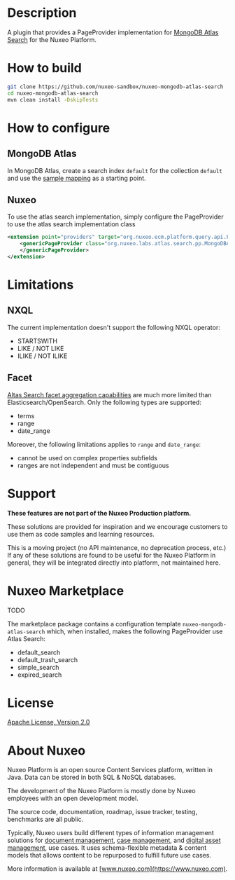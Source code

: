 # Description
A plugin that provides a PageProvider implementation for [MongoDB Atlas Search](https://www.mongodb.com/docs/atlas/atlas-search/) for the Nuxeo Platform.

# How to build
```bash
git clone https://github.com/nuxeo-sandbox/nuxeo-mongodb-atlas-search
cd nuxeo-mongodb-atlas-search
mvn clean install -DskipTests
```

# How to configure
## MongoDB Atlas
In MongoDB Atlas, create a search index `default` for the collection `default` and use the [sample mapping](/atlas/default_index_mapping.json) as a starting point.

## Nuxeo
To use the atlas search implementation, simply configure the PageProvider to use the atlas search implementation class

```xml
<extension point="providers" target="org.nuxeo.ecm.platform.query.api.PageProviderService">
    <genericPageProvider class="org.nuxeo.labs.atlas.search.pp.MongoDBAtlasSearchPP" name="my_pp">
    </genericPageProvider>
</extension>
```

# Limitations
## NXQL
The current implementation doesn't support the following NXQL operator:
- STARTSWITH
- LIKE / NOT LIKE
- ILIKE / NOT ILIKE

## Facet
[Altas Search facet aggregation capabilities](https://www.mongodb.com/docs/atlas/atlas-search/facet/) are much more limited than Elasticsearch/OpenSearch. Only the following types are supported:
- terms
- range
- date_range

Moreover, the following limitations applies to `range` and `date_range`:
- cannot be used on complex properties subfields
- ranges are not independent and must be contiguous

# Support
**These features are not part of the Nuxeo Production platform.**

These solutions are provided for inspiration and we encourage customers to use them as code samples and learning
resources.

This is a moving project (no API maintenance, no deprecation process, etc.) If any of these solutions are found to be
useful for the Nuxeo Platform in general, they will be integrated directly into platform, not maintained here.

# Nuxeo Marketplace
TODO

The marketplace package contains a configuration template `nuxeo-mongodb-atlas-search` which, when installed, makes the following PageProvider use Atlas Search:
- default_search
- default_trash_search
- simple_search
- expired_search

# License
[Apache License, Version 2.0](http://www.apache.org/licenses/LICENSE-2.0.html)

# About Nuxeo
Nuxeo Platform is an open source Content Services platform, written in Java. Data can be stored in both SQL & NoSQL
databases.

The development of the Nuxeo Platform is mostly done by Nuxeo employees with an open development model.

The source code, documentation, roadmap, issue tracker, testing, benchmarks are all public.

Typically, Nuxeo users build different types of information management solutions
for [document management](https://www.nuxeo.com/solutions/document-management/), [case management](https://www.nuxeo.com/solutions/case-management/),
and [digital asset management](https://www.nuxeo.com/solutions/dam-digital-asset-management/), use cases. It uses
schema-flexible metadata & content models that allows content to be repurposed to fulfill future use cases.

More information is available at [www.nuxeo.com](https://www.nuxeo.com).